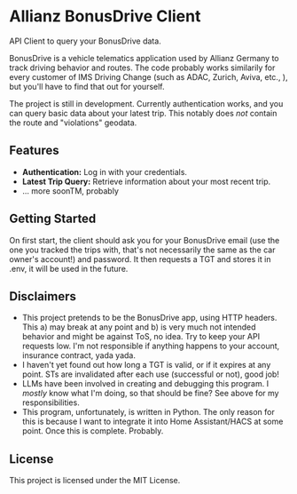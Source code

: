 # Allianz BonusDrive Client

API Client to query your BonusDrive data. 

BonusDrive is a vehicle telematics application used by Allianz Germany to track driving behavior and routes. The code probably works similarily for every customer of IMS Driving Change (such as ADAC, Zurich, Aviva, etc., ), but you'll have to find that out for yourself.

The project is still in development. Currently authentication works, and you can query basic data about your latest trip. This notably does *not* contain the route and "violations" geodata.

## Features

- **Authentication:** Log in with your credentials.
- **Latest Trip Query:** Retrieve information about your most recent trip.
- ... more soonTM, probably

## Getting Started
On first start, the client should ask you for your BonusDrive email (use the one you tracked the trips with, that's not necessarily the same as the car owner's account!) and password. It then requests a TGT and stores it in .env, it will be used in the future.

## Disclaimers
- This project pretends to be the BonusDrive app, using HTTP headers. This a) may break at any point and b) is very much not intended behavior and might be against ToS, no idea. Try to keep your API requests low. I'm not responsible if anything happens to your account, insurance contract, yada yada.
- I haven't yet found out how long a TGT is valid, or if it expires at any point. STs are invalidated after each use (successful or not), good job!
- LLMs have been involved in creating and debugging this program. I *mostly* know what I'm doing, so that should be fine? See above for my responsibilities.
- This program, unfortunately, is written in Python. The only reason for this is because I want to integrate it into Home Assistant/HACS at some point. Once this is complete. Probably.

## License

This project is licensed under the MIT License.
